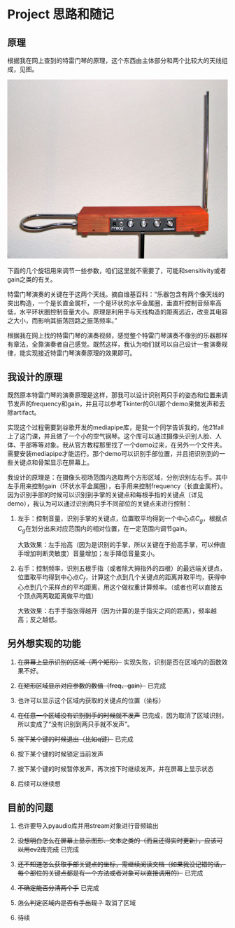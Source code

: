 # Project 思路和随记

## 原理

根据我在网上查到的特雷门琴的原理，这个东西由主体部分和两个比较大的天线组成，见图。

![特雷门琴照片（摘自维基百科）](theremin.jpg)

下面的几个旋钮用来调节一些参数，咱们这里就不需要了，可能和sensitivity或者gain之类的有关。

特雷门琴演奏的关键在于这两个天线。摘自维基百科：“乐器包含有两个像天线的突出构造，一个是长直金属杆，一个是环状的水平金属圈，垂直杆控制音频率高低，水平环状圈控制音量大小。原理是利用手与天线构造的距离远近，改变其电容之大小，而影响其振荡回路之振荡频率。”

根据我在网上找的特雷门琴的演奏视频，感觉整个特雷门琴演奏不像别的乐器那样有章法，全靠演奏者自己感觉。既然这样，我认为咱们就可以自己设计一套演奏规律，能实现接近特雷门琴演奏原理的效果即可。

## 我设计的原理

既然原本特雷门琴的演奏原理是这样，那我可以设计识别两只手的姿态和位置来调节发声的frequency和gain，并且可以参考Tkinter的GUI那个demo来做发声和去除artifact。

实现这个过程需要到谷歌开发的mediapipe库，是我一个同学告诉我的，他21fall上了这门课，并且做了一个小的空气钢琴。这个库可以通过摄像头识别人脸、人体、手部等等对象。我从官方教程那里找了一个demo过来，在另外一个文件夹。需要安装mediapipe才能运行。那个demo可以识别手部位置，并且把识别到的一些关键点和骨架显示在屏幕上。

我设计的原理是：在摄像头视场范围内选取两个方形区域，分别识别左右手。其中左手用来控制gain（环状水平金属圈），右手用来控制frequency（长直金属杆）。因为识别手部的时候可以识别到手掌的关键点和每根手指的关键点（详见demo），我认为可以通过识别两只手不同部位的关键点来进行控制：

1. 左手：控制音量，识别手掌的关键点，位置取平均得到一个中心点$C_g$，根据点$C_g$在划分出来对应范围内的相对位置，在一定范围内调节gain。

    大致效果：左手抬高（因为是识别的手掌，所以关键在于抬高手掌，可以伸直手增加判断灵敏度）音量增加；左手降低音量变小。

2. 右手：控制频率，识别五根手指（或者除大拇指外的四根）的最远端关键点，位置取平均得到中心点$C_f$，计算这个点到几个关键点的距离并取平均，获得中心点到几个采样点的平均距离，用这个做权重计算频率。（或者也可以直接五个顶点两两取距离做平均值）

    大致效果：右手手指张得越开（因为计算的是手指尖之间的距离），频率越高；反之越低。

## 另外想实现的功能

1. ~~在屏幕上显示识别的区域（两个矩形）~~ 实现失败，识别是否在区域内的函数效果不好。

2. ~~在矩形区域显示对应参数的数值（freq、gain）~~ 已完成

3. 也许可以显示这个区域内获取的关键点的位置（坐标）

4. ~~在任意一个区域没有识别到手的时候就不发声~~ 已完成，因为取消了区域识别，所以变成了“没有识别到两只手就不发声”。

5. ~~按下某个键的时候退出（比如q键）~~ 已完成

6. 按下某个键的时候锁定当前发声

7. 按下某个键的时候暂停发声，再次按下时继续发声，并在屏幕上显示状态

8. 后续可以继续想

## 目前的问题

1. 也许要导入pyaudio库并用stream对象进行音频输出

2. ~~没想明白怎么在屏幕上显示图形、文本之类的（而且还得实时更新），应该可以用cv2库完成~~ 已完成

3. ~~还不知道怎么获取手部关键点的坐标，需继续阅读文档（如果我没记错的话，每个部位的关键点都是有一个方法或者对象可以直接调用的）~~ 已完成

4. ~~不确定能否分清两个手~~ 已完成

5. ~~怎么判定区域内是否有手出现？~~ 取消了区域

6. 待续
